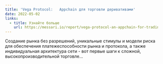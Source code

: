 ```yaml
---
title: 'Vega Protocol:   Appchain для торговли деривативами'
date: 2022-05-02
links:
  - title: Узнайте больше
    url: https://messari.io/report/vega-protocol-an-appchain-for-trading-derivatives?referrer=category:infrastructure
---
```


Создание рынка без разрешений, уникальные стимулы и модели риска для обеспечения платежеспособности рынка и протокола, а также индивидуальная архитектура сети - вот первые шаги к сложной, высокопроизводительной торговле...
